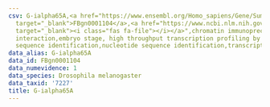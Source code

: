 ```yaml
---
csv: G-ialpha65A,<a href="https://www.ensembl.org/Homo_sapiens/Gene/Summary?db=core;g=FBgn0001104"
  target="_blank">FBgn0001104</a>,<a href="https://www.ncbi.nlm.nih.gov/pubmed/15998452"
  target="_blank"><i class="fas fa-file"></i></a>",chromatin immunoprecipitation assay,direct
  interaction,embryo stage, high throughput transcription profiling by microarray,nucleotide
  sequence identification,nucleotide sequence identification,transcriptional regulation,
data_alias: G-ialpha65A
data_id: FBgn0001104
data_numevidence: 1
data_species: Drosophila melanogaster
data_taxid: '7227'
title: G-ialpha65A
---
```

